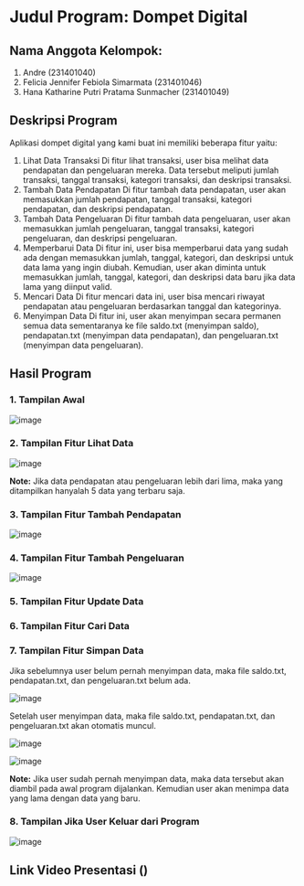 # Judul Program: Dompet Digital

## Nama Anggota Kelompok:
1. Andre (231401040)
2. Felicia Jennifer Febiola Simarmata (231401046)
3. Hana Katharine Putri Pratama Sunmacher (231401049)

## Deskripsi Program
Aplikasi dompet digital yang kami buat ini memiliki beberapa fitur yaitu:
1. Lihat Data Transaksi
Di fitur lihat transaksi, user bisa melihat data pendapatan dan pengeluaran mereka. Data tersebut meliputi jumlah transaksi, tanggal transaksi, kategori transaksi, dan deskripsi transaksi. 
2. Tambah Data Pendapatan
Di fitur tambah data pendapatan, user akan memasukkan jumlah pendapatan, tanggal transaksi, kategori pendapatan, dan deskripsi pendapatan. 
3. Tambah Data Pengeluaran
Di fitur tambah data pengeluaran, user akan memasukkan jumlah pengeluaran, tanggal transaksi, kategori pengeluaran, dan deskripsi pengeluaran.
4. Memperbarui Data
Di fitur ini, user bisa memperbarui data yang sudah ada dengan memasukkan jumlah, tanggal, kategori, dan deskripsi untuk data lama yang ingin diubah. Kemudian, user akan diminta untuk memasukkan jumlah, tanggal, kategori, dan deskripsi data baru jika data lama yang diinput valid.
5. Mencari Data
Di fitur mencari data ini, user bisa mencari riwayat pendapatan atau pengeluaran berdasarkan tanggal dan kategorinya.
6. Menyimpan Data
Di fitur ini, user akan menyimpan secara permanen semua data sementaranya ke file saldo.txt (menyimpan saldo), pendapatan.txt (menyimpan data pendapatan), dan pengeluaran.txt (menyimpan data pengeluaran).
##
## Hasil Program
### 1. Tampilan Awal

![image](https://github.com/Andre-231401040/LabAP1-UAS-NoName/assets/147403392/dcea6ea6-e92d-4707-b868-9748abaefca9)

### 2. Tampilan Fitur Lihat Data

![image](https://github.com/Andre-231401040/LabAP1-UAS-NoName/assets/147403392/a80d3f18-f789-4627-97c8-7a32d024c902)

**Note:** Jika data pendapatan atau pengeluaran lebih dari lima, maka yang ditampilkan hanyalah 5 data yang terbaru saja.

### 3. Tampilan Fitur Tambah Pendapatan

![image](https://github.com/Andre-231401040/LabAP1-UAS-NoName/assets/147403392/85d26c4e-11c0-437d-96e0-e0311494f269)


### 4. Tampilan Fitur Tambah Pengeluaran

![image](https://github.com/Andre-231401040/LabAP1-UAS-NoName/assets/147403392/19b69869-39a9-4969-b803-a470fd86b468)

### 5. Tampilan Fitur Update Data



### 6. Tampilan Fitur Cari Data



### 7. Tampilan Fitur Simpan Data

Jika sebelumnya user belum pernah menyimpan data, maka file saldo.txt, pendapatan.txt, dan pengeluaran.txt belum ada.

![image](https://github.com/Andre-231401040/LabAP1-UAS-NoName/assets/147403392/6d8b0e4b-0016-4b28-aca7-14148a26c2d5)

Setelah user menyimpan data, maka file saldo.txt, pendapatan.txt, dan pengeluaran.txt akan otomatis muncul.

![image](https://github.com/Andre-231401040/LabAP1-UAS-NoName/assets/147403392/175d4ecf-4525-4737-858a-1cda774e26e3)

![image](https://github.com/Andre-231401040/LabAP1-UAS-NoName/assets/147403392/aacd3c6b-5e61-48f7-8f39-7662b6d3bf2d)

**Note:** Jika user sudah pernah menyimpan data, maka data tersebut akan diambil pada awal program dijalankan. Kemudian user akan menimpa data yang lama dengan data yang baru.  

### 8. Tampilan Jika User Keluar dari Program

![image](https://github.com/Andre-231401040/LabAP1-UAS-NoName/assets/147403392/fb42da00-20a8-481d-89ea-a248ae75440d)


## Link Video Presentasi ()
